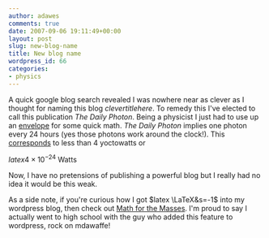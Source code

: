 ```yaml
---
author: adawes
comments: true
date: 2007-09-06 19:11:49+00:00
layout: post
slug: new-blog-name
title: New blog name
wordpress_id: 66
categories:
- physics
---
```


A quick google blog search revealed I was nowhere near as clever as I thought for naming this blog _clevertitlehere_. To remedy this I've elected to call this publication _The Daily Photon_. Being a physicist I just had to use up an [envelope](http://en.wikipedia.org/wiki/Back-of-the-envelope_calculation) for some quick math. _The Daily Photon_ implies one photon every 24 hours (yes those photons work around the clock!). This [corresponds](http://www.google.com/search?hl=en&safe=off&client=safari&rls=en&q=2+ev+per+day+in+watts&btnG=Search) to less than 4 yoctowatts or


$latex 4\times10^{-24}~\mathrm{Watts}$


Now, I have no pretensions of publishing a powerful blog but I really had no idea it would be this weak.
<!-- more -->
As a side note, if you're curious how I got $latex \LaTeX&s=-1$ into my wordpress blog, then check out [Math for the Masses](http://wordpress.com/blog/2007/02/17/math-for-the-masses/). I'm proud to say I actually went to high school with the guy who added this feature to wordpress, rock on mdawaffe!
